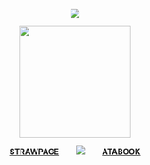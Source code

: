 <div align="center"> 
  
![](https://komarev.com/ghpvc/?username=bloodyworship&color=ad885b&label=<3&style=plastic&abbreviated=true)

<img width="200" src="https://file.garden/Zoh6AmUPgG7Qjqjt/97b83ccdcd30f9d4d71c5a8c8729f7fb-removebg-preview.png">

[**<ins>STRAW<ins>PAGE**](https://sacrilegious.straw.page/)⠀⠀⠀<img src="https://i.imgur.com/YCtG6mJ.gif">⠀⠀⠀[**<ins>ATA<ins>BOOK**](https://oliver.atabook.org/)
